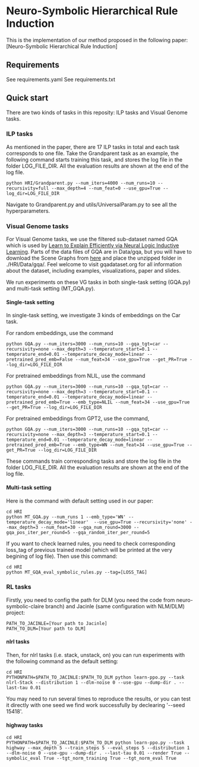 # Neuro-Symbolic Hierarchical Rule Induction

This is the implementation of our method proposed in the following paper:
[Neuro-Symbolic Hierarchical Rule Induction]


## Requirements
See requirements.yaml
See requirements.txt

## Quick start
There are two kinds of tasks in this reposity: ILP tasks and Visual Genome tasks.

### ILP tasks
As mentioned in the paper, there are 17 ILP tasks in total and each task corresponds to one file.
Take the Grandparent task as an example, the following command starts training this task, and stores the log file in the folder LOG_FILE_DIR.
All the evaluation results are shown at the end of the log file.

```
python HRI/Grandparent.py --num_iters=4000 --num_runs=10 --recursivity=full --max_depth=4 --num_feat=0 --use_gpu=True --log_dir=LOG_FILE_DIR
```

Navigate to Grandparent.py and utils/UniversalParam.py to see all the hyperparameters.

### Visual Genome tasks
For Visual Genome tasks, we use the filtered sub-dataset named GQA which is used by [Learn to Explain Efficiently via Neural Logic Inductive Learning](https://openreview.net/forum?id=SJlh8CEYDB).
Parts of the data files of GQA are in Data/gqa, but you will have to download the Scene Graphs from [here](https://cs.stanford.edu/people/dorarad/gqa/download.html) and place the unzipped folder in ./HRI/Data/gqa/.
Feel welcome to visit gqadataset.org for all information about the dataset, including examples, visualizations, paper and slides. 

We run experiments on these VG tasks in both single-task setting (GQA.py) and multi-task setting (MT_GQA.py).

#### Single-task setting
In single-task setting, we investigate 3 kinds of embeddings on the Car task.

For random embeddings, use the command

```
python GQA.py --num_iters=3000 --num_runs=10 --gqa_tgt=car --recursivity=none --max_depth=3 --temperature_start=0.1 --temperature_end=0.01 --temperature_decay_mode=linear --pretrained_pred_emb=False --num_feat=34 --use_gpu=True --get_PR=True --log_dir=LOG_FILE_DIR
```

For pretrained embeddings from NLIL, use the command

```
python GQA.py --num_iters=3000 --num_runs=10 --gqa_tgt=car --recursivity=none --max_depth=3 --temperature_start=0.1 --temperature_end=0.01 --temperature_decay_mode=linear --pretrained_pred_emb=True --emb_type=NLIL --num_feat=34 --use_gpu=True --get_PR=True --log_dir=LOG_FILE_DIR
```

For pretrained embeddings from GPT2, use the command,

```
python GQA.py --num_iters=3000 --num_runs=10 --gqa_tgt=car --recursivity=none --max_depth=3 --temperature_start=0.1 --temperature_end=0.01 --temperature_decay_mode=linear --pretrained_pred_emb=True --emb_type=WN --num_feat=34 --use_gpu=True --get_PR=True --log_dir=LOG_FILE_DIR
```

These commands train corresponding tasks and store the log file in the folder LOG_FILE_DIR.
All the evaluation results are shown at the end of the log file. 

#### Multi-task setting

Here is the command with default setting used in our paper:

```
cd HRI
python MT_GQA.py --num_runs 1 --emb_type='WN' --temperature_decay_mode='linear'  --use_gpu=True --recursivity='none' --max_depth=3 --num_feat=30 --gqa_num_round=3000 --gqa_pos_iter_per_round=5 --gqa_random_iter_per_round=5
```

If you want to check learned rules, you need to check corresponding loss_tag of previous trained model (which will be printed at the very begining of log file). Then use this command:

```
cd HRI
python MT_GQA_eval_symbolic_rules.py --tag=[LOSS_TAG]
```

### RL tasks
Firstly, you need to config the path for DLM (you need the code from neuro-symbolic-claire branch) and Jacinle (same configuration with NLM/DLM) project:

```
PATH_TO_JACINLE=[Your path to Jacinle]
PATH_TO_DLM=[Your path to DLM]
```

#### nlrl tasks

Then, for nlrl tasks (i.e. stack, unstack, on) you can run experiments with the following command as the default setting: 

```
cd HRI
PYTHONPATH=$PATH_TO_JACINLE:$PATH_TO_DLM python learn-ppo.py --task nlrl-Stack --distribution 1 --dlm-noise 0 --use-gpu --dump-dir . --last-tau 0.01
```

You may need to run several times to reproduce the results, or you can test it directly with one seed we find work successfully by declearing '--seed 15418'. 

#### highway tasks

```
cd HRI
PYTHONPATH=$PATH_TO_JACINLE:$PATH_TO_DLM python learn-ppo.py --task highway --max_depth 5 --train_steps 5 --eval_steps 5 --distribution 1 --dlm-noise 0 --use-gpu --dump-dir . --last-tau 0.01 --render True --symbolic_eval True --tgt_norm_training True --tgt_norm_eval True
```



